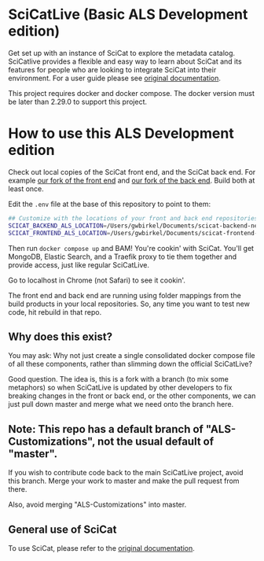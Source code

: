 # SciCatLive (Basic ALS Development edition)

Get set up with an instance of SciCat to explore the metadata catalog. SciCatlive provides a flexible
and easy way to learn about SciCat and its features for people who are looking to integrate SciCat into their environment. For a user guide please see [original documentation](https://scicatproject.github.io/documentation/).

This project requires docker and docker compose. The docker version must be later than 2.29.0 to support this project. 

# How to use this ALS Development edition

Check out local copies of the SciCat front end, and the SciCat back end.  For example [our fork of the front end](https://github.com/als-computing/scicat-frontend-als) and [our fork of the back end](https://github.com/als-computing/scicat-backend-next-als).  Build both at least once.

Edit the `.env` file at the base of this repository to point to them:

```bash
## Customize with the locations of your front and back end repositories
SCICAT_BACKEND_ALS_LOCATION=/Users/gwbirkel/Documents/scicat-backend-next-als
SCICAT_FRONTEND_ALS_LOCATION=/Users/gwbirkel/Documents/scicat-frontend-als
```

Then run `docker compose up` and BAM!  You're cookin' with SciCat.   You'll get MongoDB, Elastic Search, and a Traefik proxy to tie them together and provide access, just like regular SciCatLive.

Go to localhost in Chrome (not Safari) to see it cookin'.

The front end and back end are running using folder mappings from the build products in your local repositories.  So, any time you want to test new code, hit rebuild in that repo.

## Why does this exist?

You may ask:  Why not just create a single consolidated docker compose file of all these components, rather than slimming down the official SciCatLive?

Good question.  The idea is, this is a fork with a branch (to mix some metaphors) so when SciCatLive is updated by other developers to fix breaking changes in the front or back end, or the other components, we can just pull down master and merge what we need onto the branch here.

## Note: This repo has a default branch of "ALS-Customizations", not the usual default of "master".

If you wish to contribute code back to the main SciCatLive project, avoid this branch.  Merge your work to master and make the pull request from there.

Also, avoid merging "ALS-Customizations" into master.

## General use of SciCat

To use SciCat, please refer to the [original documentation](https://scicatproject.github.io/documentation/).

